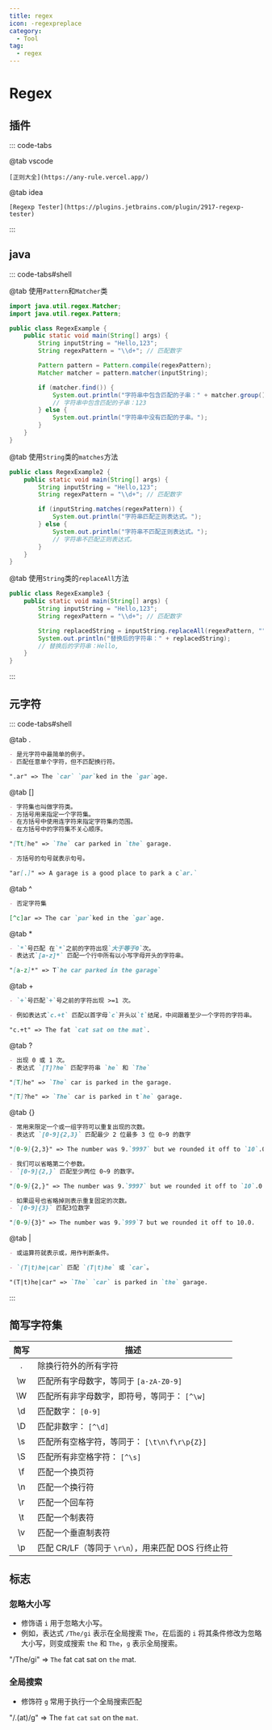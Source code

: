 ```yaml
---
title: regex
icon: -regexpreplace
category:
  - Tool
tag:
  - regex 
---
```

# Regex

## 插件

::: code-tabs

@tab vscode
```
[正则大全](https://any-rule.vercel.app/)
```
@tab idea

```
[Regexp Tester](https://plugins.jetbrains.com/plugin/2917-regexp-tester)
```

:::



## java

::: code-tabs#shell

@tab 使用`Pattern`和`Matcher`类
```java
import java.util.regex.Matcher;
import java.util.regex.Pattern;

public class RegexExample {
    public static void main(String[] args) {
        String inputString = "Hello,123";
        String regexPattern = "\\d+"; // 匹配数字

        Pattern pattern = Pattern.compile(regexPattern);
        Matcher matcher = pattern.matcher(inputString);

        if (matcher.find()) {
            System.out.println("字符串中包含匹配的子串：" + matcher.group());
            // 字符串中包含匹配的子串：123
        } else {
            System.out.println("字符串中没有匹配的子串。");
        }
    }
}
```

@tab 使用`String`类的`matches`方法

```java
public class RegexExample2 {
    public static void main(String[] args) {
        String inputString = "Hello,123";
        String regexPattern = "\\d+"; // 匹配数字

        if (inputString.matches(regexPattern)) {
            System.out.println("字符串匹配正则表达式。");
        } else {
            System.out.println("字符串不匹配正则表达式。");
            // 字符串不匹配正则表达式。
        }
    }
}
```


@tab 使用`String`类的`replaceAll`方法

```java
public class RegexExample3 {
    public static void main(String[] args) {
        String inputString = "Hello,123";
        String regexPattern = "\\d+"; // 匹配数字

        String replacedString = inputString.replaceAll(regexPattern, "");
        System.out.println("替换后的字符串：" + replacedString);
        // 替换后的字符串：Hello,
    }
}
```

:::

## 元字符

::: code-tabs#shell

@tab .

```md
- 是元字符中最简单的例子。
- 匹配任意单个字符，但不匹配换行符。

".ar" => The `car` `par`ked in the `gar`age.
```

@tab []
```md
- 字符集也叫做字符类。
- 方括号用来指定一个字符集。
- 在方括号中使用连字符来指定字符集的范围。
- 在方括号中的字符集不关心顺序。

"[Tt]he" => `The` car parked in `the` garage.

- 方括号的句号就表示句号。

"ar[.]" => A garage is a good place to park a c`ar.`
```

@tab ^

```md
- 否定字符集

[^c]ar => The car `par`ked in the `gar`age.

```
@tab *
```md
- `*`号匹配 在`*`之前的字符出现`大于等于0`次。
- 表达式`[a-z]*` 匹配一个行中所有以小写字母开头的字符串。

"[a-z]*" => T`he car parked in the garage`
```
@tab +
```md
- `+`号匹配`+`号之前的字符出现 >=1 次。

- 例如表达式`c.+t` 匹配以首字母`c`开头以`t`结尾，中间跟着至少一个字符的字符串。

"c.+t" => The fat `cat sat on the mat`.
```

@tab ?
```md 
- 出现 0 或 1 次。
- 表达式 `[T]?he` 匹配字符串 `he` 和 `The`

"[T]he" => `The` car is parked in the garage.

"[T]?he" => `The` car is parked in t`he` garage.

```
@tab {}
```md
- 常用来限定一个或一组字符可以重复出现的次数。
- 表达式 `[0-9]{2,3}` 匹配最少 2 位最多 3 位 0~9 的数字

"[0-9]{2,3}" => The number was 9.`9997` but we rounded it off to `10`.0.

- 我们可以省略第二个参数。
- `[0-9]{2,}` 匹配至少两位 0~9 的数字。

"[0-9]{2,}" => The number was 9.`9997` but we rounded it off to `10`.0.

- 如果逗号也省略掉则表示重复固定的次数。
- `[0-9]{3}` 匹配3位数字

"[0-9]{3}" => The number was 9.`999`7 but we rounded it off to 10.0.
```

@tab | 
```md
- 或运算符就表示或，用作判断条件。

- `(T|t)he|car` 匹配 `(T|t)he` 或 `car`。

"(T|t)he|car" => `The` `car` is parked in `the` garage.
```

:::


## 简写字符集

| 简写 | 描述                                               |
| :--: | -------------------------------------------------- |
|  .   | 除换行符外的所有字符                               |
|  \w  | 匹配所有字母数字，等同于 `[a-zA-Z0-9]`             |
|  \W  | 匹配所有非字母数字，即符号，等同于： `[^\w]`       |
|  \d  | 匹配数字： `[0-9]`                                 |
|  \D  | 匹配非数字： `[^\d]`                               |
|  \s  | 匹配所有空格字符，等同于： `[\t\n\f\r\p{Z}]`       |
|  \S  | 匹配所有非空格字符： `[^\s]`                       |
|  \f  | 匹配一个换页符                                     |
|  \n  | 匹配一个换行符                                     |
|  \r  | 匹配一个回车符                                     |
|  \t  | 匹配一个制表符                                     |
|  \v  | 匹配一个垂直制表符                                 |
|  \p  | 匹配 CR/LF（等同于 `\r\n`），用来匹配 DOS 行终止符 |

## 标志

### 忽略大小写 

- 修饰语 `i` 用于忽略大小写。
- 例如，表达式 `/The/gi` 表示在全局搜索 `The`，在后面的 `i` 将其条件修改为忽略大小写，则变成搜索 `the` 和 `The`，`g` 表示全局搜索。

"/The/gi" => `The` fat cat sat on `the` mat.

### 全局搜索

- 修饰符 `g` 常用于执行一个全局搜索匹配

"/.(at)/g" => The `fat` `cat` `sat` on the `mat`.

